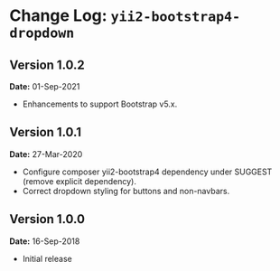 Change Log: `yii2-bootstrap4-dropdown`
======================================

## Version 1.0.2

**Date:** 01-Sep-2021

- Enhancements to support Bootstrap v5.x.

## Version 1.0.1

**Date:** 27-Mar-2020

- Configure composer yii2-bootstrap4 dependency under SUGGEST (remove explicit dependency).
- Correct dropdown styling for buttons and non-navbars.

## Version 1.0.0

**Date:** 16-Sep-2018

- Initial release